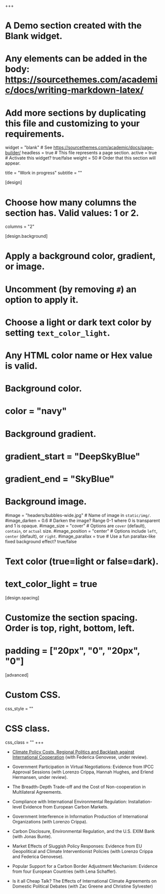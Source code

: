 +++
# A Demo section created with the Blank widget.
# Any elements can be added in the body: https://sourcethemes.com/academic/docs/writing-markdown-latex/
# Add more sections by duplicating this file and customizing to your requirements.

widget = "blank"  # See https://sourcethemes.com/academic/docs/page-builder/
headless = true  # This file represents a page section.
active = true  # Activate this widget? true/false
weight = 50  # Order that this section will appear.

title = "Work in progress"
subtitle = ""

[design]
  # Choose how many columns the section has. Valid values: 1 or 2.
  columns = "2"

[design.background]
  # Apply a background color, gradient, or image.
  #   Uncomment (by removing `#`) an option to apply it.
  #   Choose a light or dark text color by setting `text_color_light`.
  #   Any HTML color name or Hex value is valid.

  # Background color.
  # color = "navy"
  
  # Background gradient.
  # gradient_start = "DeepSkyBlue"
  # gradient_end = "SkyBlue"
  
  # Background image.
  #image = "headers/bubbles-wide.jpg"  # Name of image in `static/img/`.
  #image_darken = 0.6  # Darken the image? Range 0-1 where 0 is transparent and 1 is opaque.
  #image_size = "cover"  #  Options are `cover` (default), `contain`, or `actual` size.
  #image_position = "center"  # Options include `left`, `center` (default), or `right`.
  #image_parallax = true  # Use a fun parallax-like fixed background effect? true/false

  # Text color (true=light or false=dark).
  # text_color_light = true

[design.spacing]
  # Customize the section spacing. Order is top, right, bottom, left.
  # padding = ["20px", "0", "20px", "0"]

[advanced]
 # Custom CSS. 
 css_style = ""
 
 # CSS class.
 css_class = ""
+++

- [Climate Policy Costs, Regional Politics and Backlash against International Cooperation](https://osf.io/qb5fw) (with Federica Genovese, under review).

- Government Participation in Virtual Negotiations: Evidence from IPCC Approval Sessions (with Lorenzo Crippa, Hannah Hughes, and Erlend Hermansen, under review).

- The Breadth-Depth Trade-off and the Cost of Non-cooperation in Multilateral Agreements.

- Compliance with International Environmental Regulation: Installation-level Evidence from European Carbon Markets.

- Government Interference in Information Production of International Organizations (with Lorenzo Crippa).

- Carbon Disclosure, Environmental Regulation, and the U.S. EXIM Bank (with Jonas Bunte).

- Market Effects of Sluggish Policy Responses: Evidence from EU Geopolitical and Climate Interventionist Policies (with Lorenzo Crippa and Federica Genovese).

- Popular Support for a Carbon Border Adjustment Mechanism: Evidence from four European Countries (with Lena Schaffer).

- Is it all Cheap Talk? The Effects of International Climate Agreements on Domestic Political Debates (with Zac Greene and Christine Sylvester)